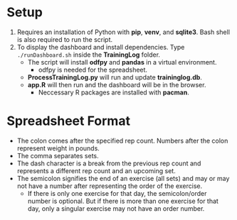 # Setup
1. Requires an installation of Python with **pip**, **venv**, and **sqlite3**. Bash shell is also required to run the script.
2. To display the dashboard and install dependencies. Type ```./runDashboard.sh``` inside the **TrainingLog** folder.
    - The script will install **odfpy** and **pandas** in a virtual environment.
        - odfpy is needed for the spreadsheet. 
    - **ProcessTrainingLog.py** will run and update **traininglog.db**.
    - **app.R** will then run and the dashboard will be in the browser.
        - Neccessary R packages are installed with **pacman**.  
   
# Spreadsheet Format
- The colon comes after the specified rep count. Numbers after the colon represent weight in pounds.  
- The comma separates sets.       
- The dash character is a break from the previous rep count and represents a different rep count and an upcoming set.  
- The semicolon signifies the end of an exercise (all sets) and may or may not have a number after representing the order of the exercise.  
  * If there is only one exercise for that day, the semicolon/order number is optional. But if there is more than one exercise for that day, only a singular exercise may not have an order number.
